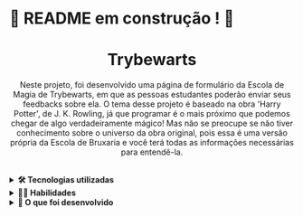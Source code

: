 # :construction: README em construção ! :construction:
<!-- Olá, Tryber!
Esse é apenas um arquivo inicial para o README do seu projeto.
É essencial que você preencha esse documento por conta própria, ok?
Não deixe de usar nossas dicas de escrita de README de projetos, e deixe sua criatividade brilhar!
:warning: IMPORTANTE: você precisa deixar nítido:
- quais arquivos/pastas foram desenvolvidos por você; 
- quais arquivos/pastas foram desenvolvidos por outra pessoa estudante;
- quais arquivos/pastas foram desenvolvidos pela Trybe.
-->

<h1 align="center">Trybewarts</h1>


  <p align="center">Neste projeto, foi desenvolvido uma página de formulário da Escola de Magia de Trybewarts, em que as pessoas estudantes poderão enviar seus feedbacks sobre ela. O tema desse projeto é baseado na obra 'Harry Potter', de J. K. Rowling, já que programar é o mais próximo que podemos chegar de algo verdadeiramente mágico! Mas não se preocupe se não tiver conhecimento sobre o universo da obra original, pois essa é uma versão própria da Escola de Bruxaria e você terá todas as informações necessárias para entendê-la. 
  </p>
<br>

<details>
  <summary><strong>🛠 Tecnologias utilizadas</strong></summary><br />
### 🛠 Tecnologias

As seguintes ferramentas foram usadas na construção do projeto:

- [CSS](https://developer.mozilla.org/pt-BR/docs/Web/CSS)
- [HTML](https://developer.mozilla.org/pt-BR/docs/Web/HTML)
- [JavaScript](https://developer.mozilla.org/pt-BR/docs/Web/JavaScript)
 
</details>


<details>
  <summary><strong>🧑‍💻 Habilidades</strong></summary><br />
### 🧑‍💻 Tecnologias

As seguintes habilidades foram necessárias para a realização desse projeto:

- Manipulação de formulários e inputs.
- JavaScript Vanilla com manipulação de DOM
- Estilização com CSS Vanilla

  
</details>


<details>
  <summary><strong>🏪 O que foi desenvolvido</strong></summary><br />
<h1 align="center">
  <img alt="trybewarts" title="#Trybewarts" src="./assets/banner.png" />
</h1>
  
</details>

